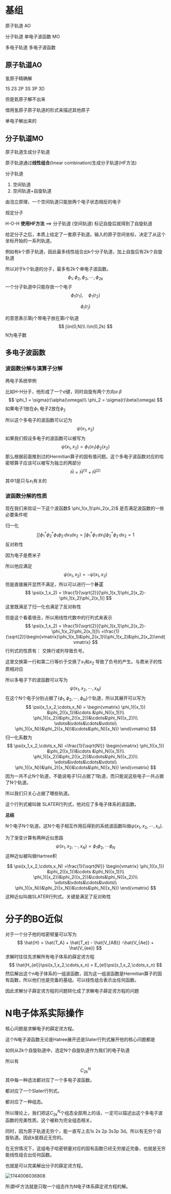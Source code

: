 # 基组

原子轨道 AO

分子轨道 单电子波函数 MO

多电子轨道  多电子波函数



## 原子轨道AO

氢原子精确解

1S 2S 2P 3S  3P 3D

但是氦原子解不出来

借用氢原子原子轨道的形式来描述其他原子

单电子解出来的

## 分子轨道MO

原子轨道生成分子轨道

原子轨道通过**线性组合**(linear combination)生成分子轨道(HF方法)

分子轨道

1. 空间轨道
2. 空间轨道+自旋轨道

由泡立原理，一个空间轨道只能放两个电子状态相反的电子



规定分子

H-O-H **使用HF方法** $\implies$ 分子轨道 (空间轨道) 标记自旋后就得到了自旋轨道

给定分子之后，本质上给定了一套原子轨道。输入的原子空间坐标，决定了从这个坐标开始的一系列轨道。

例如有k个原子轨道，因此最多线性组合出k个分子轨道，加上自旋后有2k个自旋轨道

所以对于k个轨道的分子，最多有2k个单电子波函数。
$$
\phi_1,\phi_2,\phi_3,\cdots,\phi_{2k}
$$
一个分子轨道中只能存放一个电子
$$
\phi_1(r_1),\quad \phi_1(r_2)
$$

$$
\phi_i(r_j)
$$

的意思表示第j个带电子放在第i个轨道
$$
j\in(0,N)\\
i\in(0,2k)
$$
N为电子数



## 多电子波函数

### 波函数分解与演算子分解

两电子系统举例

比如H-H分子，他形成了一个$\sigma$键，同时自旋有两个方向$\alpha$ $\beta$
$$
\phi_1 = \sigma(r)\alpha(\omega)\\
\phi_2 = \sigma(r)\beta(\omega)
$$
如果电子1放在$\phi_1$ 电子2放在$\phi_2$

所以这个多电子的波函数可以记为
$$
\psi(x_1,x_2)
$$
如果我们假设多电子的波函数可以被写为
$$
\psi(x_1,x_2) = \phi_1(x_1)\phi_2(x_2)
$$
那么根据前面推到过的Hermitian算子的固有值问题。这个多电子波函数对应的哈密顿算子应该可以被写为独立的两部分
$$
\hat{H} = \hat{H}^{(1)} + \hat{H}^{(2)} 
$$
其中1是只与$x_1$有关的

### 波函数分解的性质

现在我们来验证一下这个波函数$ \phi_1(x_1)\phi_2(x_2)$ 是否满足波函数的一些必要条件呢

归一化
$$
\int\int\phi_1^*\phi_2^*\phi_1\phi_2\,dx_1dx_2 = \int\phi_1^* \phi_{1}\,dx_1\int\phi_2^* \phi_2\,dx_2 = 1
$$
反对称性

因为电子是费米子 

所以他应满足
$$
\psi(x_1,x_2) = -\psi(x_1,x_2)
$$
但是直接展开显然不满足，所以可以进行一个**补正**
$$
\psi(x_1,x_2) = \frac{1}{\sqrt{2}}[\phi_1(x_1)\phi_2(x_2)-\phi_1(x_2)\phi_2(x_1)]
$$
这里既满足了归一化也满足了反对称性

但是这个看着很丑，所以用线性代数中的行列式来表示
$$
\psi(x_1,x_2) = \frac{1}{\sqrt{2}}[\phi_1(x_1)\phi_2(x_2)-\phi_1(x_2)\phi_2(x_1)]\\
=\frac{1}{\sqrt{2}}\begin{vmatrix}\phi_1(x_1)&\phi_2(x_1)\\\phi_1(x_2)&\phi_2(x_2)\end{vmatrix}
$$
行列式的性质有： 交换行或列导致负号。

这里交换第一行和第二行等价于交换了$x_1$和$x_2$ 导致了负号的产生。与费米子的性质相对应

所以多电子下的波函数可以写为
$$
\psi(x_1,x_2,\cdots,x_N)
$$
在这个N个电子分别占据了$\{\phi_1,\phi_2,\cdots,\phi_N\}$个轨道，所以其展开可以写为
$$
\psi(x_1,x_2,\cdots,x_N) =
\begin{vmatrix}
\phi_1({x_1}) &\phi_2({x_1})&\cdots &\phi_N({x_1})\\
\phi_1({x_2})&\phi_2({x_2})&\cdots&\phi_N({x_2})\\
\vdots&\vdots&\cdots&\vdots\\
\phi_1({x_N})&\phi_2({x_N})&\cdots&\phi_N({x_N})
\end{vmatrix}
$$
归一化系数为
$$
\psi(x_1,x_2,\cdots,x_N) =\frac{1}{\sqrt{N!}}
\begin{vmatrix}
\phi_1({x_1}) &\phi_2({x_1})&\cdots &\phi_N({x_1})\\
\phi_1({x_2})&\phi_2({x_2})&\cdots&\phi_N({x_2})\\
\vdots&\vdots&\cdots&\vdots\\
\phi_1({x_N})&\phi_2({x_N})&\cdots&\phi_N({x_N})
\end{vmatrix}
$$
因为一共不止N个轨道，不能说电子1只占据了1轨道，而只能说这些电子一共占据了N个轨道。

所以我们只关心占据了哪些轨道。

这个行列式被叫做 SLATER行列式，他对应了多电子体系的波函数。

**总结**

N个电子N个轨道。这N个电子相互作用后得到的系统波函数叫做$\psi(x_1,x_2,\cdots,x_n)$.

为了渐变计算有两种近似思路
$$
\psi(x_1,x_2,\cdots,x_N) = \phi_1\phi_2,\cdots\phi_N
$$
这种近似被叫做Hartree积


$$
\psi(x_1,x_2,\cdots,x_N) =\frac{1}{\sqrt{N!}}
\begin{vmatrix}
\phi_1({x_1}) &\phi_2({x_1})&\cdots &\phi_N({x_1})\\
\phi_1({x_2})&\phi_2({x_2})&\cdots&\phi_N({x_2})\\
\vdots&\vdots&\cdots&\vdots\\
\phi_1({x_N})&\phi_2({x_N})&\cdots&\phi_N({x_N})
\end{vmatrix}
$$
这种近似叫做SLATER行列式。关键是满足了反对称性



# 分子的BO近似

对于一个分子他的哈密顿量可以写为
$$
\hat{H} = \hat{T_A} + \hat{T_e} - \hat{V_{AB}} -\hat{V_{Ae}} + \hat{V_{ee}}
$$
求解时往往先求解所有电子体系的薛定谔方程
$$
\hat{H_{el}}\psi(x_1,x_2,\cdots,x_n) = E_{el}\psi(x_1,x_2,\cdots,x_n)
$$
然后解出这个n电子体系的一组波函数，因为这一组波函数是Hermitian算子的固有函数，所以他们也是完备的基组。可以线性组合表示出任何函数。

因此求解分子薛定谔方程的问题转化成了求解电子薛定谔方程的问题



# N电子体系实际操作

核心问题是求解电子的薛定谔方程。

这个N电子波函数无论是Hatree展开还是Slater行列式展开他的核心问题都是

如何从2k个自旋轨道中，选定N个自旋轨道作为我们的电子轨道

所以有
$$
C_{2k}^N
$$
其中每一种选法都对应了一个多电子波函数。

都对应了一个Slater行列式。

都对应了一种组态。



所以理论上，我们把这$C_{2k}^{N}$个组态全部用上的话，一定可以描述出这个多电子波函数的完美性质。这个被称为完全组态相关。



同时，因为原子轨道无穷个，能一直写上去1s 2s 2p  3s3p 3d。所以有无穷个自旋轨道。因此k是趋近无穷的。

在无穷情况下，这组电子哈密顿量对应的固有函数已经无穷接近完备，也就是无穷能线性组合出任何函数。

也就是可以完美解出分子的薛定谔方程。

![1744006036808](../../精确解.png)

所谓HF方法就是只取一个组态作为N电子体系薛定谔方程的解。

